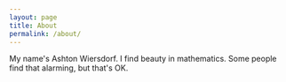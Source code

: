 ```yaml
---
layout: page
title: About
permalink: /about/
---
```


My name's Ashton Wiersdorf. I find beauty in mathematics. Some people find that alarming, but that's OK.
